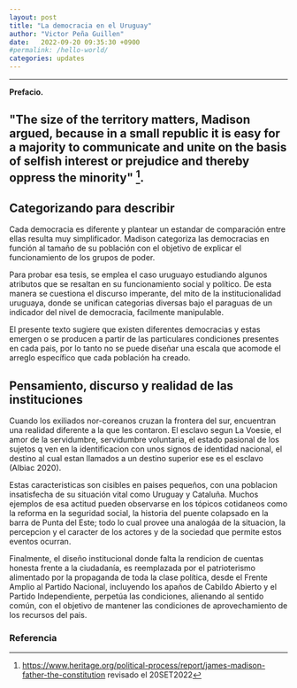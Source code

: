 ```yaml
---
layout: post
title: "La democracia en el Uruguay"
author: "Victor Peña Guillen"
date:   2022-09-20 09:35:30 +0900
#permalink: /hello-world/
categories: updates
---
```


---

**Prefacio.**

"The size of the territory matters, Madison argued, because in a small republic it is easy for a majority to communicate and unite on the basis of selfish interest or prejudice and thereby oppress the minority" [^1].
---

## Categorizando para describir

Cada democracia es diferente y plantear un estandar de comparación entre ellas resulta muy simplificador.
Madison categoriza las democracias en función al tamaño de su población con el objetivo de explicar el funcionamiento de los grupos de poder.

Para probar esa tesis, se emplea el caso uruguayo estudiando algunos atributos que se resaltan en su funcionamiento social y político.
De esta manera se cuestiona el discurso imperante, del mito de la institucionalidad uruguaya, donde se unifican categorias diversas bajo el paraguas de un indicador del nivel de democracia, facilmente manipulable.

El presente texto sugiere que  existen diferentes democracias y estas emergen o se producen a partir de las particulares condiciones presentes en cada pais, por lo tanto no se puede diseñar una escala que acomode el arreglo específico que cada población ha creado.

## Pensamiento, discurso y realidad de las instituciones

Cuando los exiliados nor-coreanos cruzan la frontera del sur, encuentran una realidad diferente a la que les contaron.
El esclavo segun La Voesie, el amor de la servidumbre, servidumbre voluntaria, el estado pasional de los sujetos q ven en la identificacion con unos signos de identidad nacional, el destino al cual estan llamados a un destino superior ese es el esclavo (Albiac 2020).

Estas caracteristicas son cisibles en paises pequeños, con una poblacion insatisfecha de su situación vital como Uruguay y Cataluña.
Muchos ejemplos de esa actitud pueden observarse en los tópicos cotidaneos como la reforma en la seguridad social, la historia del  puente colapsado en la barra de Punta del Este; todo lo cual provee una analogáa de la situacion, la percepcion y el caracter de los actores y de la sociedad que permite estos eventos ocurran.

Finalmente, el diseño institucional donde falta la rendicion de cuentas honesta frente a la ciudadanía, es reemplazada por el patrioterismo alimentado por la propaganda de toda la clase política, desde el Frente Amplio al Partido Nacional, incluyendo los apaños de Cabildo Abierto y el Partido Independiente, perpetúa las condiciones, alienando al sentido común, con el objetivo de mantener las condiciones de aprovechamiento de los recursos del pais.

### Referencia

[^1]: <https://www.heritage.org/political-process/report/james-madison-father-the-constitution> revisado el 20SET2022
